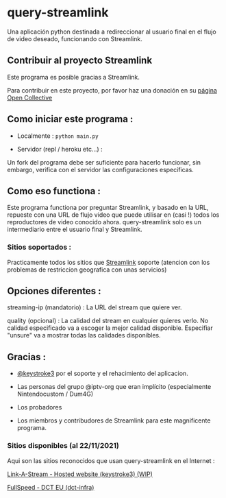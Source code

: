 # query-streamlink

Una aplicación python destinada a redireccionar al usuario final en el flujo de video deseado, funcionando con Streamlink.

## Contribuir al proyecto Streamlink

Este programa es posible gracias a Streamlink.

Para contribuir en este proyecto, por favor haz una donación en su [página Open Collective](https://opencollective.com/streamlink)

## Como iniciar este programa :

- Localmente :
```python main.py```

- Servidor (repl / heroku etc...) :

Un fork del programa debe ser suficiente para hacerlo funcionar, sin embargo, verifica con el servidor las configuraciones específicas.

## Como eso functiona :

Este programa functiona por preguntar Streamlink, y basado en la URL, repueste con una URL de flujo video que puede utilisar en (casi !) todos los reproductores de video conocido ahora.
query-streamlink solo es un intermediario entre el usuario final y Streamlink.

### Sitios soportados :

Practicamente todos los sitios que [Streamlink](https://streamlink.github.io/plugin_matrix.html) soporte (atencion con los problemas de restriccion geografica con unas servicios)

## Opciones diferentes :

streaming-ip (mandatorio) : La URL del stream que quiere ver.

quality (opcional) : La calidad del stream en cualquier quieres verlo. No calidad especificado va a escoger la mejor calidad disponible. Especifiar "unsure" va a mostrar todas las calidades disponibles.

## Gracias :

-  [@keystroke3](https://github.com/keystroke3) por el soporte y el rehacimiento del aplicacion.

- Las personas del grupo @iptv-org que eran implícito (especialmente Nintendocustom / Dum4G)

- Los probadores

- Los miembros y contribudores de Streamlink para este magnificente programa.


### Sitios disponibles (al 22/11/2021)

Aqui son las sitios reconocidos que usan query-streamlink en el Internet :

[Link-A-Stream - Hosted website (keystroke3) (WIP)](https://linkastream.co/)

[FullSpeed - DCT EU (dct-infra)](http://free.fullspeed.tv/)
